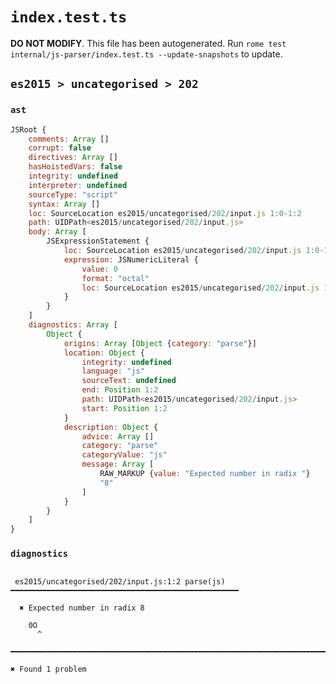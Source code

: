 # `index.test.ts`

**DO NOT MODIFY**. This file has been autogenerated. Run `rome test internal/js-parser/index.test.ts --update-snapshots` to update.

## `es2015 > uncategorised > 202`

### `ast`

```javascript
JSRoot {
	comments: Array []
	corrupt: false
	directives: Array []
	hasHoistedVars: false
	integrity: undefined
	interpreter: undefined
	sourceType: "script"
	syntax: Array []
	loc: SourceLocation es2015/uncategorised/202/input.js 1:0-1:2
	path: UIDPath<es2015/uncategorised/202/input.js>
	body: Array [
		JSExpressionStatement {
			loc: SourceLocation es2015/uncategorised/202/input.js 1:0-1:2
			expression: JSNumericLiteral {
				value: 0
				format: "octal"
				loc: SourceLocation es2015/uncategorised/202/input.js 1:0-1:2
			}
		}
	]
	diagnostics: Array [
		Object {
			origins: Array [Object {category: "parse"}]
			location: Object {
				integrity: undefined
				language: "js"
				sourceText: undefined
				end: Position 1:2
				path: UIDPath<es2015/uncategorised/202/input.js>
				start: Position 1:2
			}
			description: Object {
				advice: Array []
				category: "parse"
				categoryValue: "js"
				message: Array [
					RAW_MARKUP {value: "Expected number in radix "}
					"8"
				]
			}
		}
	]
}
```

### `diagnostics`

```

 es2015/uncategorised/202/input.js:1:2 parse(js) ━━━━━━━━━━━━━━━━━━━━━━━━━━━━━━━━━━━━━━━━━━━━━━━━━━━

  ✖ Expected number in radix 8

    0O
      ^

━━━━━━━━━━━━━━━━━━━━━━━━━━━━━━━━━━━━━━━━━━━━━━━━━━━━━━━━━━━━━━━━━━━━━━━━━━━━━━━━━━━━━━━━━━━━━━━━━━━━

✖ Found 1 problem

```
